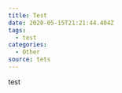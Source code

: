 ```yaml
---
title: Test
date: 2020-05-15T21:21:44.404Z
tags:
  - test
categories:
  - Other
source: tets
---
```

test